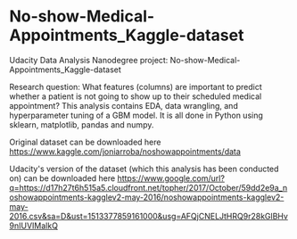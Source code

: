 # No-show-Medical-Appointments_Kaggle-dataset
Udacity Data Analysis Nanodegree project: No-show-Medical-Appointments_Kaggle-dataset

Research question: What features (columns) are important to predict whether a patient is not going to show up to their scheduled medical appointment?
This analysis contains EDA, data wrangling, and hyperparameter tuning of a GBM model. It is all done in Python using sklearn, matplotlib, pandas and numpy.

Original dataset can be downloaded here https://www.kaggle.com/joniarroba/noshowappointments/data

Udacity's version of the dataset (which this analysis has been conducted on) can be downloaded here https://www.google.com/url?q=https://d17h27t6h515a5.cloudfront.net/topher/2017/October/59dd2e9a_noshowappointments-kagglev2-may-2016/noshowappointments-kagglev2-may-2016.csv&sa=D&ust=1513377859161000&usg=AFQjCNELJtHRQ9r28kGlBHv9nIUVIMalkQ
